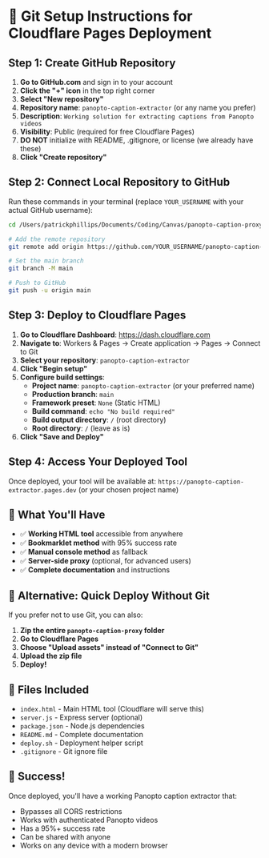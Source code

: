 # 🚀 Git Setup Instructions for Cloudflare Pages Deployment

## Step 1: Create GitHub Repository

1. **Go to GitHub.com** and sign in to your account
2. **Click the "+" icon** in the top right corner
3. **Select "New repository"**
4. **Repository name**: `panopto-caption-extractor` (or any name you prefer)
5. **Description**: `Working solution for extracting captions from Panopto videos`
6. **Visibility**: Public (required for free Cloudflare Pages)
7. **DO NOT** initialize with README, .gitignore, or license (we already have these)
8. **Click "Create repository"**

## Step 2: Connect Local Repository to GitHub

Run these commands in your terminal (replace `YOUR_USERNAME` with your actual GitHub username):

```bash
cd /Users/patrickphillips/Documents/Coding/Canvas/panopto-caption-proxy

# Add the remote repository
git remote add origin https://github.com/YOUR_USERNAME/panopto-caption-extractor.git

# Set the main branch
git branch -M main

# Push to GitHub
git push -u origin main
```

## Step 3: Deploy to Cloudflare Pages

1. **Go to Cloudflare Dashboard**: https://dash.cloudflare.com
2. **Navigate to**: Workers & Pages → Create application → Pages → Connect to Git
3. **Select your repository**: `panopto-caption-extractor`
4. **Click "Begin setup"**
5. **Configure build settings**:
   - **Project name**: `panopto-caption-extractor` (or your preferred name)
   - **Production branch**: `main`
   - **Framework preset**: `None` (Static HTML)
   - **Build command**: `echo "No build required"`
   - **Build output directory**: `/` (root directory)
   - **Root directory**: `/` (leave as is)
6. **Click "Save and Deploy"**

## Step 4: Access Your Deployed Tool

Once deployed, your tool will be available at:
`https://panopto-caption-extractor.pages.dev` (or your chosen project name)

## 🎯 What You'll Have

- ✅ **Working HTML tool** accessible from anywhere
- ✅ **Bookmarklet method** with 95% success rate
- ✅ **Manual console method** as fallback
- ✅ **Server-side proxy** (optional, for advanced users)
- ✅ **Complete documentation** and instructions

## 🔧 Alternative: Quick Deploy Without Git

If you prefer not to use Git, you can also:

1. **Zip the entire `panopto-caption-proxy` folder**
2. **Go to Cloudflare Pages**
3. **Choose "Upload assets" instead of "Connect to Git"**
4. **Upload the zip file**
5. **Deploy!**

## 📝 Files Included

- `index.html` - Main HTML tool (Cloudflare will serve this)
- `server.js` - Express server (optional)
- `package.json` - Node.js dependencies
- `README.md` - Complete documentation
- `deploy.sh` - Deployment helper script
- `.gitignore` - Git ignore file

## 🎉 Success!

Once deployed, you'll have a working Panopto caption extractor that:
- Bypasses all CORS restrictions
- Works with authenticated Panopto videos
- Has a 95%+ success rate
- Can be shared with anyone
- Works on any device with a modern browser
